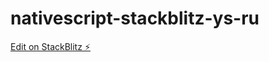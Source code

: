 # nativescript-stackblitz-ys-ru

[Edit on StackBlitz ⚡️](https://stackblitz.com/edit/nativescript-stackblitz-templates-be1gye)